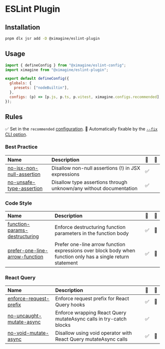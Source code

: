 # ESLint Plugin

## Installation

```bash
pnpm dlx jsr add -D @ximagine/eslint-plugin
```

## Usage

```javascript
import { defineConfig } from "@ximagine/eslint-config";
import ximagine from "@ximagine/eslint-plugin";

export default defineConfig({
  globals: {
    presets: ["nodeBuiltin"],
  },
  configs: (p) => [p.js, p.ts, p.vitest, ximagine.configs.recommended],
});
```

## Rules

<!-- Do not manually modify this list. Run: `pnpm run gen:docs` -->
<!-- begin auto-generated rules list -->

✅ Set in the `recommended` [configuration](https://github.com/ximagine-ai/eslint-plugin#configs).
🔧 Automatically fixable by the [`--fix` CLI option](https://eslint.org/docs/user-guide/command-line-interface#--fix).

### Best Practice

| Name                                                                | Description                                                        | 💼  | 🔧  |
| :------------------------------------------------------------------ | :----------------------------------------------------------------- | :-- | :-- |
| [no-jsx-non-null-assertion](src/rules/no-jsx-non-null-assertion.md) | Disallow non-null assertions (!) in JSX expressions                | ✅  |     |
| [no-unsafe-type-assertion](src/rules/no-unsafe-type-assertion.md)   | Disallow type assertions through unknown/any without documentation | ✅  |     |

### Code Style

| Name                                                                          | Description                                                                                                 | 💼  | 🔧  |
| :---------------------------------------------------------------------------- | :---------------------------------------------------------------------------------------------------------- | :-- | :-- |
| [function-params-destructuring](src/rules/function-params-destructuring.md)   | Enforce destructuring function parameters in the function body                                              | ✅  | 🔧  |
| [prefer-one-line-arrow-function](src/rules/prefer-one-line-arrow-function.md) | Prefer one-line arrow function expressions over block body when function only has a single return statement | ✅  | 🔧  |

### React Query

| Name                                                              | Description                                                        | 💼  | 🔧  |
| :---------------------------------------------------------------- | :----------------------------------------------------------------- | :-- | :-- |
| [enforce-request-prefix](src/rules/enforce-request-prefix.md)     | Enforce request prefix for React Query hooks                       | ✅  | 🔧  |
| [no-uncaught-mutate-async](src/rules/no-uncaught-mutate-async.md) | Enforce wrapping React Query mutateAsync calls in try-catch blocks | ✅  |     |
| [no-void-mutate-async](src/rules/no-void-mutate-async.md)         | Disallow using void operator with React Query mutateAsync calls    | ✅  | 🔧  |

<!-- end auto-generated rules list -->
